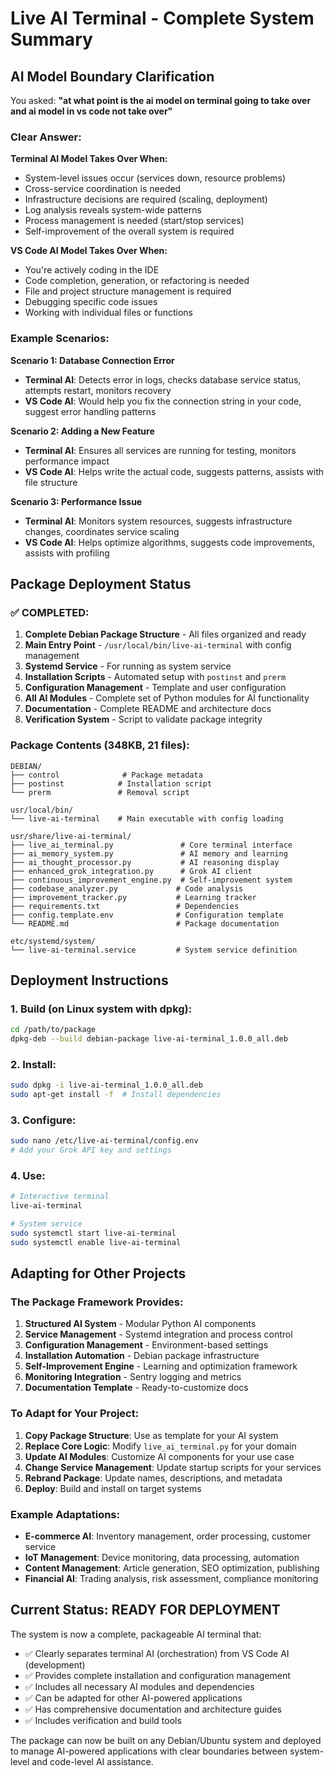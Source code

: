 # Live AI Terminal - Complete System Summary

## AI Model Boundary Clarification

You asked: **"at what point is the ai model on terminal going to take over and ai model in vs code not take over"**

### Clear Answer:

**Terminal AI Model Takes Over When:**
- System-level issues occur (services down, resource problems)
- Cross-service coordination is needed
- Infrastructure decisions are required (scaling, deployment)
- Log analysis reveals system-wide patterns
- Process management is needed (start/stop services)
- Self-improvement of the overall system is required

**VS Code AI Model Takes Over When:**
- You're actively coding in the IDE
- Code completion, generation, or refactoring is needed
- File and project structure management is required
- Debugging specific code issues
- Working with individual files or functions

### Example Scenarios:

**Scenario 1: Database Connection Error**
- **Terminal AI**: Detects error in logs, checks database service status, attempts restart, monitors recovery
- **VS Code AI**: Would help you fix the connection string in your code, suggest error handling patterns

**Scenario 2: Adding a New Feature**
- **Terminal AI**: Ensures all services are running for testing, monitors performance impact
- **VS Code AI**: Helps write the actual code, suggests patterns, assists with file structure

**Scenario 3: Performance Issue**
- **Terminal AI**: Monitors system resources, suggests infrastructure changes, coordinates service scaling
- **VS Code AI**: Helps optimize algorithms, suggests code improvements, assists with profiling

## Package Deployment Status

### ✅ COMPLETED:
1. **Complete Debian Package Structure** - All files organized and ready
2. **Main Entry Point** - `/usr/local/bin/live-ai-terminal` with config management
3. **Systemd Service** - For running as system service
4. **Installation Scripts** - Automated setup with `postinst` and `prerm`
5. **Configuration Management** - Template and user configuration
6. **All AI Modules** - Complete set of Python modules for AI functionality
7. **Documentation** - Complete README and architecture docs
8. **Verification System** - Script to validate package integrity

### Package Contents (348KB, 21 files):
```
DEBIAN/
├── control              # Package metadata
├── postinst            # Installation script  
└── prerm               # Removal script

usr/local/bin/
└── live-ai-terminal    # Main executable with config loading

usr/share/live-ai-terminal/
├── live_ai_terminal.py               # Core terminal interface
├── ai_memory_system.py               # AI memory and learning
├── ai_thought_processor.py           # AI reasoning display
├── enhanced_grok_integration.py      # Grok AI client
├── continuous_improvement_engine.py  # Self-improvement system
├── codebase_analyzer.py             # Code analysis
├── improvement_tracker.py           # Learning tracker
├── requirements.txt                 # Dependencies
├── config.template.env              # Configuration template
└── README.md                        # Package documentation

etc/systemd/system/
└── live-ai-terminal.service         # System service definition
```

## Deployment Instructions

### 1. Build (on Linux system with dpkg):
```bash
cd /path/to/package
dpkg-deb --build debian-package live-ai-terminal_1.0.0_all.deb
```

### 2. Install:
```bash
sudo dpkg -i live-ai-terminal_1.0.0_all.deb
sudo apt-get install -f  # Install dependencies
```

### 3. Configure:
```bash
sudo nano /etc/live-ai-terminal/config.env
# Add your Grok API key and settings
```

### 4. Use:
```bash
# Interactive terminal
live-ai-terminal

# System service
sudo systemctl start live-ai-terminal
sudo systemctl enable live-ai-terminal
```

## Adapting for Other Projects

### The Package Framework Provides:
1. **Structured AI System** - Modular Python AI components
2. **Service Management** - Systemd integration and process control
3. **Configuration Management** - Environment-based settings
4. **Installation Automation** - Debian package infrastructure
5. **Self-Improvement Engine** - Learning and optimization framework
6. **Monitoring Integration** - Sentry logging and metrics
7. **Documentation Template** - Ready-to-customize docs

### To Adapt for Your Project:
1. **Copy Package Structure**: Use as template for your AI system
2. **Replace Core Logic**: Modify `live_ai_terminal.py` for your domain
3. **Update AI Modules**: Customize AI components for your use case
4. **Change Service Management**: Update startup scripts for your services
5. **Rebrand Package**: Update names, descriptions, and metadata
6. **Deploy**: Build and install on target systems

### Example Adaptations:
- **E-commerce AI**: Inventory management, order processing, customer service
- **IoT Management**: Device monitoring, data processing, automation
- **Content Management**: Article generation, SEO optimization, publishing
- **Financial AI**: Trading analysis, risk assessment, compliance monitoring

## Current Status: READY FOR DEPLOYMENT

The system is now a complete, packageable AI terminal that:
- ✅ Clearly separates terminal AI (orchestration) from VS Code AI (development)
- ✅ Provides complete installation and configuration management
- ✅ Includes all necessary AI modules and dependencies
- ✅ Can be adapted for other AI-powered applications
- ✅ Has comprehensive documentation and architecture guides
- ✅ Includes verification and build tools

The package can now be built on any Debian/Ubuntu system and deployed to manage AI-powered applications with clear boundaries between system-level and code-level AI assistance.
